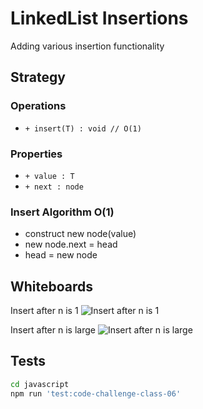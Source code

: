 # LinkedList Insertions

Adding various insertion functionality

## Strategy

### Operations

- `+ insert(T) : void // O(1)`

### Properties

- `+ value : T`
- `+ next : node`

### Insert Algorithm O(1)

- construct new node(value)
- new node.next = head
- head = new node

## Whiteboards

Insert after n is 1
![Insert after n is 1](docs/images/Linked-list-insert-after-n-is-1.png)

Insert after n is large
![Insert after n is large](docs/images/Linked-list-insert-after-n-is-large.png)

## Tests

``` bash
cd javascript
npm run 'test:code-challenge-class-06'
```
